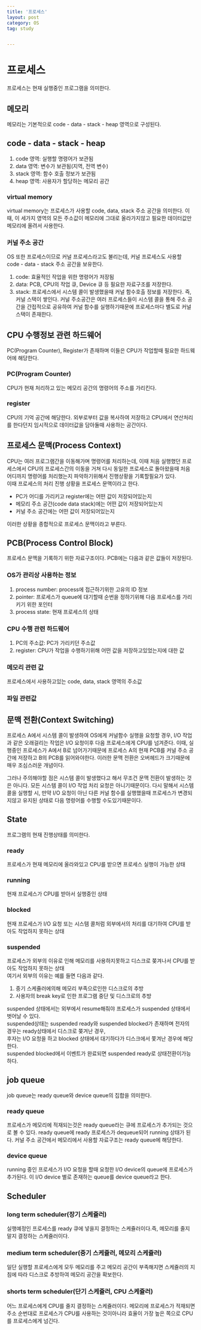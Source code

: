 ```yaml
---
title: '프로세스'
layout: post
category: OS
tag: study


---
```

# 프로세스
프로세스는 현재 실행중인 프로그램을 의미한다.

## 메모리
메모리는 기본적으로 code - data - stack - heap 영역으로 구성된다.

## code - data - stack - heap
1. code 영역: 실행할 명령어가 보관됨
2. data 영역: 변수가 보관됨(지역, 전역 변수)
3. stack 영역: 함수 호출 정보가 보관됨
4. heap 영역: 사용자가 할당하는 메모리 공간

### virtual memory
virtual memory는 프로세스가 사용할 code, data, stack 주소 공간을 의미한다. 이때, 이 세가지 영역의 모든 주소값이 메모리에 그대로 올라가지않고 필요한 데이터값만
메모리에 올려서 사용한다.

### 커널 주소 공간
OS 또한 프로세스이므로 커널 프로세스라고도 불리는데, 커널 프로세스도 사용할 code - data - stack 주소 공간을 보유한다.
1. code: 효율적인 작업을 위한 명령어가 저장됨
2. data: PCB, CPU의 작업 큐, Device 큐 등 필요한 자료구조를 저장한다.
3. stack: 프로세스에서 시스템 콜이 발생했을때 커널 함수호출 정보를 저장한다. 즉, 커널 스택이 쌓인다. 커널 주소공간은 여러 프로세스들이 시스템 콜을 통해 주소 공간을 간접적으로 공유하여 커널 함수를 실행하기때문에 프로세스마다 별도로 커널 스택이 존재한다.

## CPU 수행정보 관련 하드웨어
PC(Program Counter), Register가 존재하며 이들은 CPU가 작업할때 필요한 하드웨어에 해당한다.

### PC(Program Counter)
CPU가 현재 처리하고 있는 메모리 공간의 명령어의 주소를 가리킨다.

### register
CPU의 기억 공간에 해당한다. 외부로부터 값을 복사하여 저장하고 CPU에서 연산처리를 한다던지 임시적으로 데이터값을 담아둘때 사용하는 공간이다.

## 프로세스 문맥(Process Context)
CPU는 여러 프로그램간을 이동해가며 명령어를 처리하는데, 이때 처음 실행했던 프로세스에서 CPU의 프로세스간의 이동을 거쳐 다시 동일한 프로세스로 돌아왔을때 
처음 어디까지 명령어를 처리했는지 파악하기위해서 진행상황을 기록할필요가 있다.   
이때 프로세스의 처리 진행 상황을 프로세스 문맥이라고 한다.

+ PC가 어디를 가리키고 register에는 어떤 값이 저장되어있는지
+ 메모리 주소 공간(code data stack)에는 어떤 값이 저장되어있는지
+ 커널 주소 공간에는 어떤 값이 저장되어있는지

이러한 상황을 종합적으로 프로세스 문맥이라고 부른다.


## PCB(Process Control Block)
프로세스 문맥을 기록하기 위한 자료구조이다. PCB에는 다음과 같은 값들이 저장된다.

### OS가 관리상 사용하는 정보
1. process number: process에 접근하기위한 고유의 ID 정보
2. pointer: 프로세스가 queue에 대기할때 순번을 정하기위해 다음 프로세스를 가리키기 위한 포인터
3. process state: 현재 프로세스의 상태

### CPU 수행 관련 하드웨어
1. PC의 주소값: PC가 가리키던 주소값
2. register: CPU가 작업을 수행하기위해 어떤 값을 저장하고있었는지에 대한 값

### 메모리 관련 값
프로세스에서 사용하고있는 code, data, stack 영역의 주소값

### 파일 관련값


## 문맥 전환(Context Switching)
프로세스 A에서 시스템 콜이 발생하여 OS에게 커널함수 실행을 요청할 경우, I/O 작업과 같은 오래걸리는 작업은 I/O 요청이후 다음 프로세스에게 CPU를 넘겨준다. 이때,
실행중인 프로세스가 A에서 B로 넘어가기때문에 프로세스 A의 현재 PCB를 커널 주소 공간에 저장하고 B의 PCB를 읽어와야한다. 이러한 문맥 전환은 오버헤드가 크기때문에 매우 조심스러운 개념이다.

그러나 주의해야할 점은 시스템 콜이 발생했다고 해서 무조건 문맥 전환이 발생하는 것은 아니다. 모든 시스템 콜이 I/O 작업 처리 요청은 아니기때문이다. 다시 말해서
시스템 콜을 실행할 시, 만약 I/O 요청이 아닌 다른 커널 함수를 실행했을때 프로세스가 변경되지않고 유지된 상태로 다음 명령어를 수행할 수도있기때문이다.

## State
프로그램의 현재 진행상태를 의미한다.
### ready
프로세스가 현재 메모리에 올라와있고 CPU를 받으면 프로세스 실행이 가능한 상태
### running
현재 프로세스가 CPU를 받아서 실행중인 상태
### blocked
현재 프로세스가 I/O 요청 또는 시스템 콜처럼 외부에서의 처리를 대기하여 CPU를 받아도 작업하지 못하는 상태
### suspended
프로세스가 외부의 이유로 인해 메모리를 사용하지못하고 디스크로 쫒겨나서 CPU를 받아도 작업하지 못하는 상태  
여기서 외부의 이유는 예를 들면 다음과 같다.  
1. 중기 스케쥴러에의해 메모리 부족으로인한 디스크로의 추방
2. 사용자의 break key로 인한 프로그램 중단 및 디스크로의 추방

suspended 상태에서는 외부에서 resume해줘야 프로세스가 suspended 상태에서 벗어날 수 있다.   
suspended상태는 suspended ready와 suspended blocked가 존재하며 전자의 경우는 ready상태에서 디스크로 쫒겨난 경우,   
후자는 I/O 요청을 하고 blocked 상태에서 대기하다가 디스크에서 쫓겨난 경우에 해당한다.   
suspended blocked에서 이벤트가 완료되면 suspended ready로 상태전환이가능하다.

## job queue
job queue는 ready queue와 device queue의 집합을 의미한다. 

### ready queue
프로세스가 메모리에 적재되는것은 ready queue라는 큐에 프로세스가 추가되는 것으로 볼 수 있다. ready queue에 ready 프로세스가 dequeue되어 running 상태가 된다.
커널 주소 공간에서 메모리에서 사용할 자료구조는 ready queue에 해당한다.

### device queue
running 중인 프로세스가 I/O 요청을 할때 요청한 I/O device의 queue에 프로세스가 추가된다. 이 I/O device 별로 존재하는 queue를 device queue라고 한다.


## Scheduler
### long term scheduler(장기 스케쥴러)
실행예정인 프로세스를 ready 큐에 넣을지 결정하는 스케쥴러이다.즉, 메모리를 줄지 말지 결정하는 스케쥴러이다. 

### medium term scheduler(중기 스케쥴러, 메모리 스케쥴러)
일단 실행할 프로세스에게 모두 메모리를 주고 메모리 공간이 부족해지면 스케쥴러의 지침에 따라 디스크로 추방하여 메모리 공간을 확보한다.

### shorts term scheduler(단기 스케쥴러, CPU 스케쥴러)
어느 프로세스에게 CPU를 줄지 결정하는 스케쥴러이다. 메모리에 프로세스가 적재되면 주소 순번대로 프로세스가 CPU를 사용하는 것이아니라 효율이 가장 높은 쪽으로
CPU를 프로세스에게 넘긴다.





